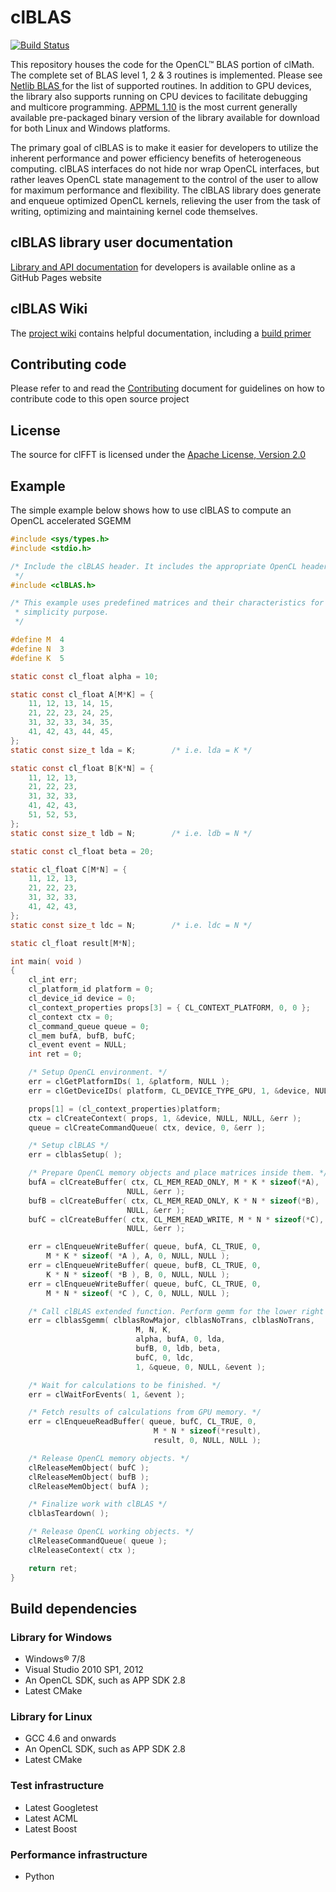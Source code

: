 clBLAS
=====
[![Build Status](https://travis-ci.org/TimmyLiu/clBLAS.png)](https://travis-ci.org/TimmyLiu/clBLAS)

This repository houses the code for the OpenCL™ BLAS portion of clMath.  The complete set of BLAS level 1, 2 & 3 routines is implemented. Please see <a href="http://www.netlib.org/blas/index.html"> Netlib BLAS </a> for the list of supported routines.  In addition to GPU devices, the library also supports running on CPU devices to facilitate debugging and multicore programming.  <a href="http://developer.amd.com/tools-and-sdks/heterogeneous-computing/amd-accelerated-parallel-processing-math-libraries/">APPML 1.10</a> is the most current generally available pre-packaged binary version of the library available for download for both Linux and Windows platforms.

The primary goal of clBLAS is to make it easier for developers to utilize the inherent performance and power efficiency benefits of heterogeneous computing.  clBLAS interfaces do not hide nor wrap OpenCL interfaces, but rather leaves OpenCL state management to the control of the user to allow for maximum performance and flexibility.  The clBLAS library does generate and enqueue optimized OpenCL kernels, relieving the user from the task of writing, optimizing and maintaining kernel code themselves.

## clBLAS library user documentation
[Library and API documentation]( http://clmathlibraries.github.io/clBLAS/ ) for developers is available online as a GitHub Pages website

## clBLAS Wiki
The [project wiki](https://github.com/clMathLibraries/clBLAS/wiki) contains helpful documentation, including a [build primer](https://github.com/clMathLibraries/clBLAS/wiki/Build)

## Contributing code
Please refer to and read the [Contributing](CONTRIBUTING.md) document for guidelines on how to contribute code to this open source project

## License
The source for clFFT is licensed under the [Apache License, Version 2.0]( http://www.apache.org/licenses/LICENSE-2.0 )

## Example
The simple example below shows how to use clBLAS to compute an OpenCL accelerated SGEMM

```c
#include <sys/types.h>
#include <stdio.h>

/* Include the clBLAS header. It includes the appropriate OpenCL headers
 */
#include <clBLAS.h>

/* This example uses predefined matrices and their characteristics for
 * simplicity purpose.
 */

#define M  4
#define N  3
#define K  5

static const cl_float alpha = 10;

static const cl_float A[M*K] = {
    11, 12, 13, 14, 15,
    21, 22, 23, 24, 25,
    31, 32, 33, 34, 35,
    41, 42, 43, 44, 45,
};
static const size_t lda = K;        /* i.e. lda = K */

static const cl_float B[K*N] = {
    11, 12, 13,
    21, 22, 23,
    31, 32, 33,
    41, 42, 43,
    51, 52, 53,
};
static const size_t ldb = N;        /* i.e. ldb = N */

static const cl_float beta = 20;

static cl_float C[M*N] = {
    11, 12, 13,
    21, 22, 23,
    31, 32, 33,
    41, 42, 43, 
};
static const size_t ldc = N;        /* i.e. ldc = N */

static cl_float result[M*N];

int main( void )
{
    cl_int err;
    cl_platform_id platform = 0;
    cl_device_id device = 0;
    cl_context_properties props[3] = { CL_CONTEXT_PLATFORM, 0, 0 };
    cl_context ctx = 0;
    cl_command_queue queue = 0;
    cl_mem bufA, bufB, bufC;
    cl_event event = NULL;
    int ret = 0;

    /* Setup OpenCL environment. */
    err = clGetPlatformIDs( 1, &platform, NULL );
    err = clGetDeviceIDs( platform, CL_DEVICE_TYPE_GPU, 1, &device, NULL );

    props[1] = (cl_context_properties)platform;
    ctx = clCreateContext( props, 1, &device, NULL, NULL, &err );
    queue = clCreateCommandQueue( ctx, device, 0, &err );

    /* Setup clBLAS */
    err = clblasSetup( );

    /* Prepare OpenCL memory objects and place matrices inside them. */
    bufA = clCreateBuffer( ctx, CL_MEM_READ_ONLY, M * K * sizeof(*A),
                          NULL, &err );
    bufB = clCreateBuffer( ctx, CL_MEM_READ_ONLY, K * N * sizeof(*B),
                          NULL, &err );
    bufC = clCreateBuffer( ctx, CL_MEM_READ_WRITE, M * N * sizeof(*C),
                          NULL, &err );

    err = clEnqueueWriteBuffer( queue, bufA, CL_TRUE, 0,
        M * K * sizeof( *A ), A, 0, NULL, NULL );
    err = clEnqueueWriteBuffer( queue, bufB, CL_TRUE, 0,
        K * N * sizeof( *B ), B, 0, NULL, NULL );
    err = clEnqueueWriteBuffer( queue, bufC, CL_TRUE, 0,
        M * N * sizeof( *C ), C, 0, NULL, NULL );

    /* Call clBLAS extended function. Perform gemm for the lower right sub-matrices */
    err = clblasSgemm( clblasRowMajor, clblasNoTrans, clblasNoTrans, 
							M, N, K,
							alpha, bufA, 0, lda,
							bufB, 0, ldb, beta,
							bufC, 0, ldc,
							1, &queue, 0, NULL, &event );

    /* Wait for calculations to be finished. */
    err = clWaitForEvents( 1, &event );

    /* Fetch results of calculations from GPU memory. */
    err = clEnqueueReadBuffer( queue, bufC, CL_TRUE, 0,
                                M * N * sizeof(*result),
                                result, 0, NULL, NULL );

    /* Release OpenCL memory objects. */
    clReleaseMemObject( bufC );
    clReleaseMemObject( bufB );
    clReleaseMemObject( bufA );

    /* Finalize work with clBLAS */
    clblasTeardown( );

    /* Release OpenCL working objects. */
    clReleaseCommandQueue( queue );
    clReleaseContext( ctx );

    return ret;
}
```

## Build dependencies
### Library for Windows
*  Windows® 7/8
*  Visual Studio 2010 SP1, 2012
*  An OpenCL SDK, such as APP SDK 2.8
*  Latest CMake

### Library for Linux
*  GCC 4.6 and onwards
*  An OpenCL SDK, such as APP SDK 2.8
*  Latest CMake

### Test infrastructure
* Latest Googletest
* Latest ACML 
* Latest Boost

### Performance infrastructure
* Python
